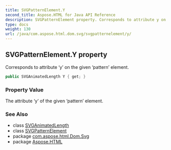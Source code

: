 ```yaml
---
title: SVGPatternElement.Y
second_title: Aspose.HTML for Java API Reference
description: SVGPatternElement property. Corresponds to attribute y on the given pattern element
type: docs
weight: 130
url: /java/com.aspose.html.dom.svg/svgpatternelement/y/
---
```

## SVGPatternElement.Y property

Corresponds to attribute ‘y’ on the given ‘pattern’ element.

```java
public SVGAnimatedLength Y { get; }
```

### Property Value

The attribute ‘y’ of the given ‘pattern’ element.

### See Also

* class [SVGAnimatedLength](../../../com.aspose.html.dom.svg.datatypes/svganimatedlength/)
* class [SVGPatternElement](../)
* package [com.aspose.html.Dom.Svg](../../svgpatternelement/)
* package [Aspose.HTML](../../../)
